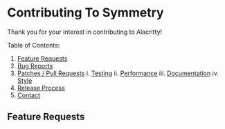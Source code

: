 # Contributing To Symmetry

Thank you for your interest in contributing to Alacritty!

Table of Contents:

1.  [Feature Requests](https://github.com/frankfarsi/Project-Symmetry-Semantic-comparison-Alpha/CONTRIBUTING.md#feature-requests)
2.  [Bug Reports](https://github.com/alacritty/alacritty/blob/master/CONTRIBUTING.md#bug-reports)
3.  [Patches / Pull Requests](https://github.com/alacritty/alacritty/blob/master/CONTRIBUTING.md#patches--pull-requests)
    i.  [Testing](https://github.com/alacritty/alacritty/blob/master/CONTRIBUTING.md#testing)
    ii.  [Performance](https://github.com/alacritty/alacritty/blob/master/CONTRIBUTING.md#performance)
    iii.  [Documentation](https://github.com/alacritty/alacritty/blob/master/CONTRIBUTING.md#documentation)
    iv.  [Style](https://github.com/alacritty/alacritty/blob/master/CONTRIBUTING.md#style)
4.  [Release Process](https://github.com/alacritty/alacritty/blob/master/CONTRIBUTING.md#release-process)
5.  [Contact](https://github.com/alacritty/alacritty/blob/master/CONTRIBUTING.md#contact)

## Feature Requests
